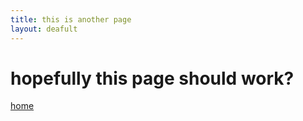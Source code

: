 ```yaml
---
title: this is another page
layout: deafult
---
```


# hopefully this page should work?

[home](index.html)
